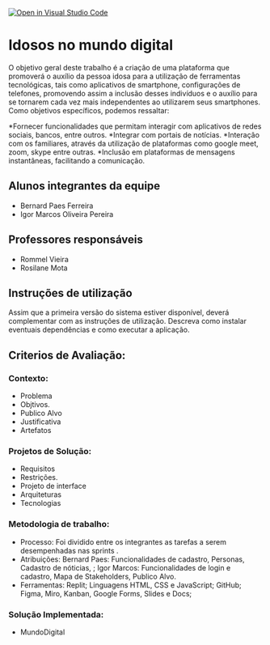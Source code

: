 [![Open in Visual Studio Code](https://classroom.github.com/assets/open-in-vscode-f059dc9a6f8d3a56e377f745f24479a46679e63a5d9fe6f495e02850cd0d8118.svg)](https://classroom.github.com/online_ide?assignment_repo_id=452390&assignment_repo_type=GroupAssignmentRepo)
# Idosos no mundo digital

O objetivo geral deste trabalho é a criação de uma plataforma que promoverá o auxílio da pessoa idosa para a utilização de ferramentas tecnológicas, tais como aplicativos de smartphone, configurações de telefones, promovendo assim  a inclusão desses indivíduos e o auxílio para se tornarem cada vez mais independentes ao utilizarem seus smartphones. 
Como objetivos específicos, podemos ressaltar:

*Fornecer funcionalidades que permitam interagir com aplicativos de redes sociais, bancos, entre outros. 
*Integrar com portais  de notícias. 
*Interação com os familiares, através da utilização de plataformas como google meet, zoom, skype entre outras. 
*Inclusão em plataformas de mensagens instantâneas, facilitando a comunicação. 


## Alunos integrantes da equipe

* Bernard Paes Ferreira
* Igor Marcos Oliveira Pereira

## Professores responsáveis

* Rommel Vieira
* Rosilane Mota

## Instruções de utilização

Assim que a primeira versão do sistema estiver disponível, deverá complementar com as instruções de utilização. Descreva como instalar eventuais dependências e como executar a aplicação.

## Criterios de Avaliação:
### Contexto:
* Problema
* Objtivos. 
* Publico Alvo
* Justificativa
* Artefatos

### Projetos de Solução:
* Requisitos
* Restrições. 
* Projeto de interface
* Arquiteturas
* Tecnologias


### Metodologia de trabalho:
* Processo: Foi dividido entre os integrantes as tarefas a serem desempenhadas nas sprints .
* Atribuições: Bernard Paes: Funcionalidades de cadastro, Personas, Cadastro de nóticias, ; Igor Marcos: Funcionalidades de login e cadastro, Mapa de Stakeholders, Publico Alvo. 
* Ferramentas: Replit; Linguagens HTML, CSS e JavaScript; GitHub; Figma, Miro, Kanban, Google Forms, Slides e Docs; 


### Solução Implementada:
* MundoDigital



